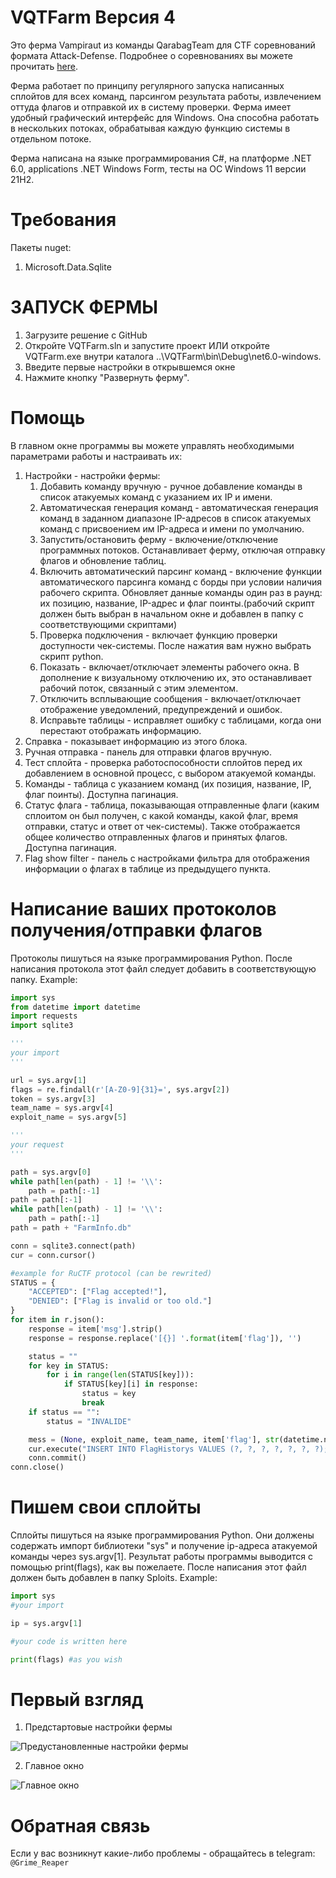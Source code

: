 # VQTFarm Версия 4
Это ферма Vampiraut из команды QarabagTeam для CTF соревнований формата Attack-Defense. Подробнее о соревнованиях вы можете прочитать [here](https://ctftime.org/ctf-wtf).

Ферма работает по принципу регулярного запуска написанных сплойтов для всех команд, парсингом результата работы, извлечением оттуда флагов и отправкой их в систему проверки. Ферма имеет удобный графический интерфейс для Windows. Она способна работать в нескольких потоках, обрабатывая каждую функцию системы в отдельном потоке.

Ферма написана на языке программирования C#, на платформе .NET 6.0, applications .NET Windows Form, тесты на ОС Windows 11 версии 21H2.

# Требования
Пакеты nuget:
1. Microsoft.Data.Sqlite

# ЗАПУСК ФЕРМЫ
1. Загрузите решение с GitHub
2. Откройте VQTFarm.sln и запустите проект ИЛИ откройте VQTFarm.exe внутри каталога ..\VQTFarm\bin\Debug\net6.0-windows.
3. Введите первые настройки в открывшемся окне
4. Нажмите кнопку "Развернуть ферму".

# Помощь
В главном окне программы вы можете управлять необходимыми параметрами работы и настраивать их:
1. Настройки - настройки фермы:
   1. Добавить команду вручную - ручное добавление команды в список атакуемых команд с указанием их IP и имени.
   2. Автоматическая генерация команд - автоматическая генерация команд в заданном диапазоне IP-адресов в список атакуемых команд с присвоением им IP-адреса и имени по умолчанию.
   3. Запустить/остановить ферму - включение/отключение программных потоков. Останавливает ферму, отключая отправку флагов и обновление таблиц.
   4. Включить автоматический парсинг команд - включение функции автоматического парсинга команд с борды при условии наличия рабочего скрипта. Обновляет данные команды один раз в раунд: их позицию, название, IP-адрес и флаг поинты.(рабочий скрипт должен быть выбран в начальном окне и добавлен в папку с соответствующими скриптами)
   5. Проверка подключения - включает функцию проверки доступности чек-системы. После нажатия вам нужно выбрать скрипт python.
   6. Показать - включает/отключает элементы рабочего окна. В дополнение к визуальному отключению их, это останавливает рабочий поток, связанный с этим элементом.
   7. Отключить всплывающие сообщения - включает/отключает отображение уведомлений, предупреждений и ошибок.
   8. Исправьте таблицы - исправляет ошибку с таблицами, когда они перестают отображать информацию.
3. Справка - показывает информацию из этого блока.
4. Ручная отправка - панель для отправки флагов вручную.
5. Тест сплойта - проверка работоспособности сплойтов перед их добавлением в основной процесс, с выбором атакуемой команды.
6. Команды - таблица с указанием команд (их позиция, название, IP, флаг поинты). Доступна пагинация.
7. Статус флага - таблица, показывающая отправленные флаги (каким сплоитом он был получен, с какой команды, какой флаг, время отправки, статус и ответ от чек-системы). Также отображается общее количество отправленных флагов и принятых флагов. Доступна пагинация.
8. Flag show filter - панель с настройками фильтра для отображения информации о флагах в таблице из предыдущего пункта.
   
# Написание ваших протоколов получения/отправки флагов
Протоколы пишуться на языке программирования Python. После написания протокола этот файл следует добавить в соответствующую папку.
Example:
```Python
import sys
from datetime import datetime
import requests
import sqlite3

'''
your import
'''

url = sys.argv[1]
flags = re.findall(r'[A-Z0-9]{31}=', sys.argv[2])
token = sys.argv[3]
team_name = sys.argv[4]
exploit_name = sys.argv[5]

'''
your request
'''

path = sys.argv[0]
while path[len(path) - 1] != '\\':
    path = path[:-1]
path = path[:-1]
while path[len(path) - 1] != '\\':
    path = path[:-1]
path = path + "FarmInfo.db"

conn = sqlite3.connect(path)
cur = conn.cursor()

#example for RuCTF protocol (can be rewrited)
STATUS = {
    "ACCEPTED": ["Flag accepted!"],
    "DENIED": ["Flag is invalid or too old."]
}
for item in r.json():
    response = item['msg'].strip()
    response = response.replace('[{}] '.format(item['flag']), '')

    status = ""
    for key in STATUS:
        for i in range(len(STATUS[key])):
            if STATUS[key][i] in response:
                status = key
                break
    if status == "":
        status = "INVALIDE"

    mess = (None, exploit_name, team_name, item['flag'], str(datetime.now()), status, response)
    cur.execute("INSERT INTO FlagHistorys VALUES (?, ?, ?, ?, ?, ?, ?);", mess)
    conn.commit()
conn.close()
```

# Пишем свои сплойты
Сплойты пишуться на языке программирования Python. Они должены содержать импорт библиотеки "sys" и получение ip-адреса атакуемой команды через sys.argv[1]. Результат работы программы выводится с помощью print(flags), как вы пожелаете. После написания этот файл должен быть добавлен в папку Sploits.
Example:
```Python
import sys
#your import

ip = sys.argv[1]

#your code is written here

print(flags) #as you wish
```

# Первый взгляд
1. Предстартовые настройки фермы

![Предустановленные настройки фермы](https://github.com/Vampiraut/VQTFarm/assets/99714655/2b47c59f-b87a-4122-a02e-8e142723f7ce )


2. Главное окно

![Главное окно](https://github.com/Vampiraut/VQTFarm/assets/99714655/5fdce812-7815-4332-91d8-c516bfb84b88 )


# Обратная связь
Если у вас возникнут какие-либо проблемы - обращайтесь в telegram: `@Grime_Reaper`
